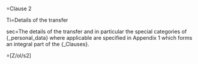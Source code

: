 =Clause 2

Ti=Details of the transfer

sec=The details of the transfer and in particular the special categories of {_personal_data} where applicable are specified in Appendix 1 which forms an integral part of the {_Clauses}.

=[Z/ol/s2]
